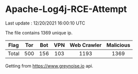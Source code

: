 
# Apache-Log4j-RCE-Attempt

Last update : 12/20/2021 16:00:10 UTC

The file contains 1369 unique ip.

| Flag | Tor | Bot | VPN | Web Crawler | Malicious |
| :-:  | :-: | :-: | :-: | :-:         | :-:       |
| Total| 500  | 156  | 103  | 1193          | 1369        |

Getting from https://www.greynoise.io api.